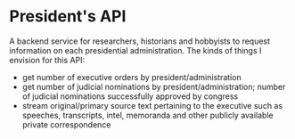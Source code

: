 # President's API

A backend service for researchers, historians and hobbyists to request information on each presidential administration. The kinds of things I envision for this API: 

* get number of executive orders by president/administration
* get number of judicial nominations by president/administration; number of judicial nominations successfully approved by congress
* stream original/primary source text pertaining to the executive such as speeches, transcripts, intel, memoranda and other publicly available private correspondence

